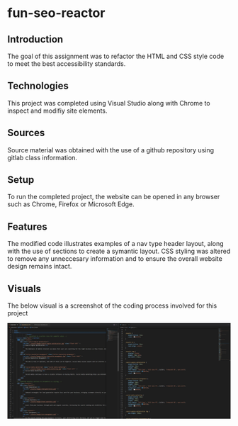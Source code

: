 # fun-seo-reactor
## Introduction

The goal of this assignment was to refactor the HTML and CSS style code to meet the best accessibility standards. 

## Technologies

This project was completed using Visual Studio along with Chrome to inspect and modifiy site elements.

## Sources

Source material was obtained with the use of a github repository using gitlab class information.

## Setup

To run the completed project, the website can be opened in any browser such as Chrome, Firefox or Microsoft Edge.

## Features

The modified code illustrates examples of a nav type header layout, along with the use of sections to create a symantic layout. CSS styling was altered to remove any unneccesary information and to ensure the overall website design remains intact. 

## Visuals

The below visual is a screenshot of the coding process involved for this project

![coding example](assets/images/codingscreenshot.JPG)
